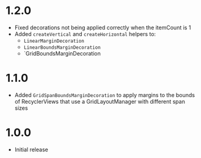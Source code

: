 # 1.2.0

- Fixed decorations not being applied correctly when the itemCount is 1
- Added `createVertical` and `createHorizontal` helpers to:
    - `LinearMarginDecoration`
    - `LinearBoundsMarginDecoration`
    - `GridBoundsMarginDecoration

# 1.1.0

- Added `GridSpanBoundsMarginDecoration` to apply margins to the bounds of RecyclerViews that use a GridLayoutManager with different span sizes

# 1.0.0

- Initial release